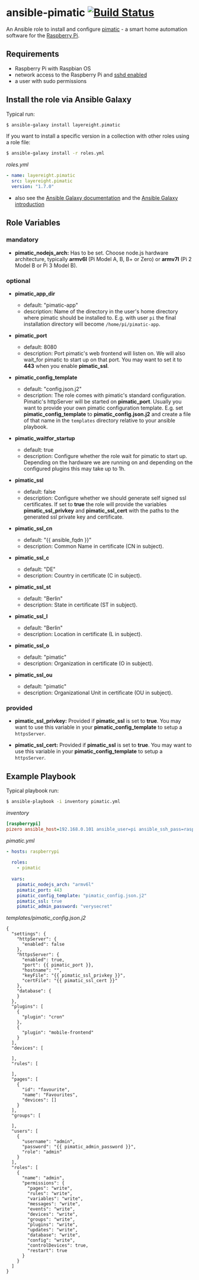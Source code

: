 
# ansible-pimatic [![Build Status](https://travis-ci.org/layereight/ansible-pimatic.svg?branch=master)](https://travis-ci.org/layereight/ansible-pimatic)

An Ansible role to install and configure [pimatic](https://pimatic.org) - a smart home automation software for the
[Raspberry Pi](https://www.raspberrypi.org/).

## Requirements

* Raspberry Pi with Raspbian OS
* network access to the Raspberry Pi and [sshd enabled](https://layereight.de/raspberry-pi/2017/02/28/ssh-headless-Raspberry-Pi.html)
* a user with sudo permissions

## Install the role via Ansible Galaxy

Typical run:
```sh
$ ansible-galaxy install layereight.pimatic
```

If you want to install a specific version in a collection with other roles using a role file:
```sh
$ ansible-galaxy install -r roles.yml
```
*roles.yml*
```YAML
- name: layereight.pimatic
  src: layereight.pimatic
  version: "1.7.0"
```
* also see the [Ansible Galaxy documentation](http://docs.ansible.com/ansible/galaxy.html) and the 
[Ansible Galaxy introduction](https://galaxy.ansible.com/intro)

## Role Variables

### mandatory

* **pimatic_nodejs_arch:** Has to be set. Choose node.js hardware architecture, typically **armv6l** (Pi Model A, B, B+ or Zero) 
or **armv7l** (Pi 2 Model B or Pi 3 Model B).

### optional

* **pimatic_app_dir**
  * default: "pimatic-app"
  * description: Name of the directory in the user's home directory where pimatic should be installed to. E.g. with user `pi` the final
  installation directory will become `/home/pi/pimatic-app`.

* **pimatic_port**
  * default: 8080
  * description: Port pimatic's web frontend will listen on. We will also wait_for pimatic to start up on that port. You may want to set it
  to **443** when you enable **pimatic_ssl**.

* **pimatic_config_template**
  * default: "config.json.j2"
  * description: The role comes with pimatic's standard configuration. Pimatic's httpServer will be started on **pimatic_port**.
  Usually you want to provide your own pimatic configuration template. E.g. set **pimatic_config_template** to **pimatic_config.json.j2**
  and create a file of that name in the `templates` directory relative to your ansible playbook.

* **pimatic_waitfor_startup** 
  * default: true
  * description: Configure whether the role wait for pimatic to start up. Depending on the hardware we are running on and depending on the
  configured plugins this may take up to 1h.

* **pimatic_ssl** 
  * default: false
  * description: Configure whether we should generate self signed ssl certificates. If set to **true** the role will provide the variables
  **pimatic_ssl_privkey** and **pimatic_ssl_cert** with the paths to the generated ssl private key and certificate.

* **pimatic_ssl_cn**
  * default: "{{ ansible_fqdn }}"
  * description: Common Name in certificate (CN in subject).
  
* **pimatic_ssl_c**
  * default: "DE"
  * description: Country in certificate (C in subject).
  
* **pimatic_ssl_st**
  * default: "Berlin"
  * description: State in certificate (ST in subject).

* **pimatic_ssl_l**
  * default: "Berlin"
  * description: Location in certificate (L in subject).

* **pimatic_ssl_o** 
  * default: "pimatic"
  * description: Organization in certificate (O in subject).
  
* **pimatic_ssl_ou**
  * default: "pimatic"
  * description: Organizational Unit in certificate (OU in subject).


### provided

* **pimatic_ssl_privkey:** Provided if **pimatic_ssl** is set to **true**. You may want to use this variable in your 
**pimatic_config_template** to setup a `httpsServer`.

* **pimatic_ssl_cert:** Provided if **pimatic_ssl** is set to **true**. You may want to use this variable in your 
**pimatic_config_template** to setup a `httpsServer`.

## Example Playbook

Typical playbook run:
```sh
$ ansible-playbook -i inventory pimatic.yml
```

*inventory*
```INI
[raspberrypi]
pizero ansible_host=192.168.0.101 ansible_user=pi ansible_ssh_pass=raspberry 
```

*pimatic.yml*
```YAML
- hosts: raspberrypi
  
  roles:
    - pimatic
  
  vars:
    pimatic_nodejs_arch: "armv6l"
    pimatic_port: 443
    pimatic_config_template: "pimatic_config.json.j2"
    pimatic_ssl: true
    pimatic_admin_password: "verysecret"
```

*templates/pimatic_config.json.j2*
```jinja2
{
  "settings": {
    "httpServer": {
      "enabled": false
    },
    "httpsServer": {
      "enabled": true,
      "port": {{ pimatic_port }},
      "hostname": "",
      "keyFile": "{{ pimatic_ssl_privkey }}",
      "certFile": "{{ pimatic_ssl_cert }}"
    },
    "database": {
    }
  },
  "plugins": [
    {
      "plugin": "cron"
    },
    {
      "plugin": "mobile-frontend"
    }
  ],
  "devices": [

  ],
  "rules": [

  ],
  "pages": [
    {
      "id": "favourite",
      "name": "Favourites",
      "devices": []
    }
  ],
  "groups": [

  ],
  "users": [
    {
      "username": "admin",
      "password": "{{ pimatic_admin_password }}",
      "role": "admin"
    }
  ],
  "roles": [
    {
      "name": "admin",
      "permissions": {
        "pages": "write",
        "rules": "write",
        "variables": "write",
        "messages": "write",
        "events": "write",
        "devices": "write",
        "groups": "write",
        "plugins": "write",
        "updates": "write",
        "database": "write",
        "config": "write",
        "controlDevices": true,
        "restart": true
      }
    }
  ]
}
```
